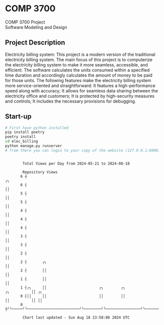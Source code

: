 # COMP 3700
COMP 3700 Project  
Software Modeling and Design
## Project Description
Electricity billing system: This project is a modern version of the traditional electricity billing system. The main focus of this project is to computerize the electricity billing system to make it more seamless, accessible, and efficient. The software calculates the units consumed within a specified time duration and accordingly calculates the amount of money to be paid for those units. The following features make the electricity billing system more service-oriented and straightforward: It features a high-performance speed along with accuracy; It allows for seamless data sharing between the electricity office and customers; It is protected by high-security measures and controls; It includes the necessary provisions for debugging.

## Start-up
```bash
# First have python installed
pip install poetry
poetry install
cd elec_billing
python manage.py runserver
# from there you can login to your copy of the website (127.0.0.1:8000), default creds are admin/admin
```

```

        Total Views per Day from 2024-05-21 to 2024-08-18

        Repository Views
       6 ┼                                                                         ╭╮
       6 ┤                                                                         ││
       5 ┤                                                                         ││
       5 ┤                                                                         ││
       4 ┤                                                                         ││
       4 ┤                                                                         ││
       4 ┤                                                                         ││
       3 ┤                                                                         ││
       3 ┤                                                                         ││
       2 ┤                                                                         ││
       2 ┤       ╭╮                                                                ││
       2 ┤       ││                                                                ││
       1 ┤       ││                                                                ││
       1 ┤╭╮     ││                        ╭╮        ╭╮                ╭╮          ││ ╭╮
       0 ┤││     ││                        ││        ││                ││          ││ ││
       0 ┼╯╰─────╯╰────────────────────────╯╰────────╯╰────────────────╯╰──────────╯╰─╯╰───────────

        Chart last updated - Sun Aug 18 23:58:06 2024 UTC
        
```
